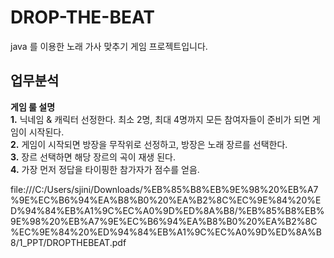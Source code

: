 # DROP-THE-BEAT
java 를 이용한 노래 가사 맞추기 게임 프로젝트입니다.

## 업무분석

<b>게임 룰 설명</b></br>
<b>1.</b> 닉네임 & 캐릭터 선정한다. 최소 2명, 최대 4명까지 모든 참여자들이 준비가 되면
게임이 시작된다.</br>
<b>2.</b>  게임이 시작되면 방장을 무작위로 선정하고, 방장은 노래 장르를 선택한다.</br>
<b>3.</b>  장르 선택하면 해당 장르의 곡이 재생 된다.</br>
<b>4.</b>  가장 먼저 정답을 타이핑한 참가자가 점수를 얻음.</br>

file:///C:/Users/sjini/Downloads/%EB%85%B8%EB%9E%98%20%EB%A7%9E%EC%B6%94%EA%B8%B0%20%EA%B2%8C%EC%9E%84%20%ED%94%84%EB%A1%9C%EC%A0%9D%ED%8A%B8/%EB%85%B8%EB%9E%98%20%EB%A7%9E%EC%B6%94%EA%B8%B0%20%EA%B2%8C%EC%9E%84%20%ED%94%84%EB%A1%9C%EC%A0%9D%ED%8A%B8/1_PPT/DROPTHEBEAT.pdf
